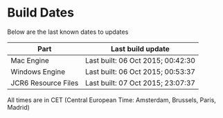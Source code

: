 # Build Dates

Below are the last known dates to updates

Part | Last build update
-----|-----
Mac Engine | Last built: 06 Oct 2015; 00:42:30
Windows Engine | Last built: 06 Oct 2015; 00:53:37
JCR6 Resource Files | Last built: 07 Oct 2015; 23:07:37
All times are in CET (Central European Time: Amsterdam, Brussels, Paris, Madrid)



